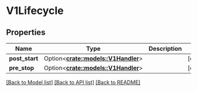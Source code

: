 # V1Lifecycle

## Properties

Name | Type | Description | Notes
------------ | ------------- | ------------- | -------------
**post_start** | Option<[**crate::models::V1Handler**](v1.Handler.md)> |  | [optional]
**pre_stop** | Option<[**crate::models::V1Handler**](v1.Handler.md)> |  | [optional]

[[Back to Model list]](../README.md#documentation-for-models) [[Back to API list]](../README.md#documentation-for-api-endpoints) [[Back to README]](../README.md)


